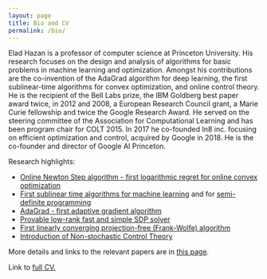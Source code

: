 ```yaml
---
layout: page
title: Bio and CV 
permalink: /bio/
---
```


Elad Hazan is a professor of computer science at Princeton University. His research focuses on the design and analysis of algorithms for basic problems in machine learning and optimization. Amongst his contributions are the co-invention of the AdaGrad algorithm for deep learning, the first sublinear-time algorithms for convex optimization, and online control theory. He is the recipient of the Bell Labs prize, the IBM Goldberg best paper award twice, in 2012 and 2008, a European Research Council grant, a Marie Curie fellowship and twice the Google Research Award. He served on the steering committee of the Association for Computational Learning and has been program chair for COLT 2015. In 2017 he co-founded In8 inc. focusing on efficient optimization and control, acquired by Google in 2018. He is the co-founder and director of Google AI Princeton.

Research highlights: 
- [Online Newton Step algorithm - first logarithmic regret for online convex optimization](https://link.springer.com/article/10.1007/s10994-007-5016-8)  
- [First sublinear time algorithms for machine learning](https://arxiv.org/abs/1010.4408) and for [semi-definite programming](https://link.springer.com/article/10.1007/s10107-015-0932-z)
- [AdaGrad - first adaptive gradient algorithm](https://dl.acm.org/doi/10.5555/1953048.2021068)  
- [Provable low-rank fast and simple SDP solver](https://link.springer.com/chapter/10.1007/978-3-540-78773-0_27)  
- [First linearly converging projection-free (Frank-Wolfe) algorithm](https://arxiv.org/abs/1301.4666)  
- [Introduction of Non-stochastic Control Theory](https://sites.google.com/view/cos59x-cct/lecture-notes?authuser=0)  


More details and links to the relevant papers are in [this page](https://www.minregret.com).

Link to [full CV.](/cv-eh.pdf)
